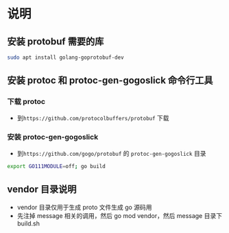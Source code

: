 # 说明

## 安装 protobuf 需要的库

```bash
sudo apt install golang-goprotobuf-dev
```

## 安装 protoc 和 protoc-gen-gogoslick 命令行工具

### 下载 protoc

- 到`https://github.com/protocolbuffers/protobuf` 下载

### 安装 protoc-gen-gogoslick

- 到`https://github.com/gogo/protobuf` 的 `protoc-gen-gogoslick` 目录

```bash
export GO111MODULE=off; go build
```

## vendor 目录说明

- vendor 目录仅用于生成 proto 文件生成 go 源码用
- 先注掉 message 相关的调用，然后 go mod vendor，然后 message 目录下 build.sh
